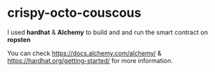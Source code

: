 ﻿# crispy-octo-couscous

I used **hardhat** & **Alchemy** to build and and run the smart contract on **ropsten** 

You can check https://docs.alchemy.com/alchemy/  & https://hardhat.org/getting-started/ for more information.
